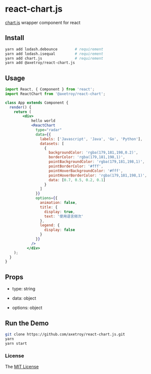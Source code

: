 # react-chart.js

[chart.js](https://github.com/chartjs/Chart.js) wrapper component for react

## Install

```bash
yarn add lodash.debounce        # requirement
yarn add lodash.isequal         # requirement
yarn add chart.js               # requirement
yarn add @axetroy/react-chart.js
```

## Usage

```jsx harmony
import React, { Component } from 'react';
import ReactChart from '@axetroy/react-chart';

class App extends Component {
  render() {
    return (
        <div>
            hello world
            <ReactChart
              type="radar"
              data={{
                labels: ['Javascript', 'Java', 'Go', 'Python'],
                datasets: [
                  {
                    backgroundColor: 'rgba(179,181,198,0.2)',
                    borderColor: 'rgba(179,181,198,1)',
                    pointBackgroundColor: 'rgba(179,181,198,1)',
                    pointBorderColor: '#fff',
                    pointHoverBackgroundColor: '#fff',
                    pointHoverBorderColor: 'rgba(179,181,198,1)',
                    data: [0.7, 0.5, 0.2, 0.1]
                  }
                ]
              }}
              options={{
                animation: false,
                title: {
                  display: true,
                  text: '使用语言频次'
                },
                legend: {
                  display: false
                }
              }}
            />
          </div>
    );
  }
}
```

## Props

- type: string

- data: object

- options: object
    
## Run the Demo

```bash
git clone https://github.com/axetroy/react-chart.js.git
yarn
yarn start
```

### License

The [MIT License](https://github.com/axetroy/react-chart.js/blob/master/LICENSE)
